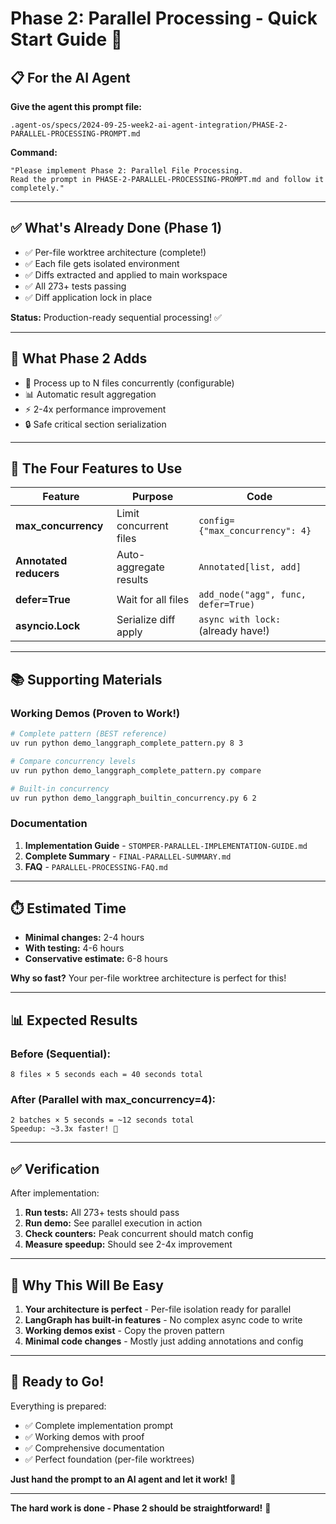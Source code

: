 # Phase 2: Parallel Processing - Quick Start Guide 🚀

## 📋 For the AI Agent

**Give the agent this prompt file:**
```
.agent-os/specs/2024-09-25-week2-ai-agent-integration/PHASE-2-PARALLEL-PROCESSING-PROMPT.md
```

**Command:**
```
"Please implement Phase 2: Parallel File Processing. 
Read the prompt in PHASE-2-PARALLEL-PROCESSING-PROMPT.md and follow it completely."
```

---

## ✅ What's Already Done (Phase 1)

- ✅ Per-file worktree architecture (complete!)
- ✅ Each file gets isolated environment
- ✅ Diffs extracted and applied to main workspace
- ✅ All 273+ tests passing
- ✅ Diff application lock in place

**Status:** Production-ready sequential processing! ✅

---

## 🎯 What Phase 2 Adds

- 🚀 Process up to N files concurrently (configurable)
- 📊 Automatic result aggregation
- ⚡ 2-4x performance improvement
- 🔒 Safe critical section serialization

---

## 🔑 The Four Features to Use

| Feature | Purpose | Code |
|---------|---------|------|
| **max_concurrency** | Limit concurrent files | `config={"max_concurrency": 4}` |
| **Annotated reducers** | Auto-aggregate results | `Annotated[list, add]` |
| **defer=True** | Wait for all files | `add_node("agg", func, defer=True)` |
| **asyncio.Lock** | Serialize diff apply | `async with lock:` (already have!) |

---

## 📚 Supporting Materials

### Working Demos (Proven to Work!)
```bash
# Complete pattern (BEST reference)
uv run python demo_langgraph_complete_pattern.py 8 3

# Compare concurrency levels
uv run python demo_langgraph_complete_pattern.py compare

# Built-in concurrency
uv run python demo_langgraph_builtin_concurrency.py 6 2
```

### Documentation
1. **Implementation Guide** - `STOMPER-PARALLEL-IMPLEMENTATION-GUIDE.md`
2. **Complete Summary** - `FINAL-PARALLEL-SUMMARY.md`
3. **FAQ** - `PARALLEL-PROCESSING-FAQ.md`

---

## ⏱️ Estimated Time

- **Minimal changes:** 2-4 hours
- **With testing:** 4-6 hours
- **Conservative estimate:** 6-8 hours

**Why so fast?** Your per-file worktree architecture is perfect for this!

---

## 📊 Expected Results

### Before (Sequential):
```
8 files × 5 seconds each = 40 seconds total
```

### After (Parallel with max_concurrency=4):
```
2 batches × 5 seconds = ~12 seconds total
Speedup: ~3.3x faster! 🚀
```

---

## ✅ Verification

After implementation:

1. **Run tests:** All 273+ tests should pass
2. **Run demo:** See parallel execution in action
3. **Check counters:** Peak concurrent should match config
4. **Measure speedup:** Should see 2-4x improvement

---

## 🎊 Why This Will Be Easy

1. **Your architecture is perfect** - Per-file isolation ready for parallel
2. **LangGraph has built-in features** - No complex async code to write
3. **Working demos exist** - Copy the proven pattern
4. **Minimal code changes** - Mostly just adding annotations and config

---

## 🚀 Ready to Go!

Everything is prepared:
- ✅ Complete implementation prompt
- ✅ Working demos with proof
- ✅ Comprehensive documentation
- ✅ Perfect foundation (per-file worktrees)

**Just hand the prompt to an AI agent and let it work!** 🤖

---

**The hard work is done - Phase 2 should be straightforward!** 🌟

